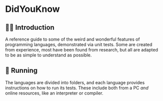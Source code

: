 # DidYouKnow

## 👋🏻 Introduction

A reference guide to some of the weird and wonderful features of programming languages, demonstrated via unit tests.
Some are created from experience, most have been found from research, but all are adapted to be as simple to understand as possible.

## 👟 Running

The languages are divided into folders, and each language provides instructions on how to run its tests.
These include both from a PC _and_ online resources, like an interpreter or compiler.
